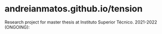 # andreianmatos.github.io/tension

Research project for master thesis at Instituto Superior Técnico. 2021-2022 (ONGOING):

